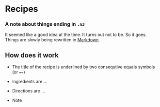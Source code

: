 Recipes
==

### A note about things ending in `.n3`

It seemed like a good idea at the time. It turns out not to be. So it
goes. Things are slowly being rewritten in
[Markdown](http://daringfireball.net/projects/markdown/).

How does it work
--

* The title of the recipe is underlined by two consequtive equals symbols (or `==`)

* Ingredients are ...

* Directions are ...

* Note
